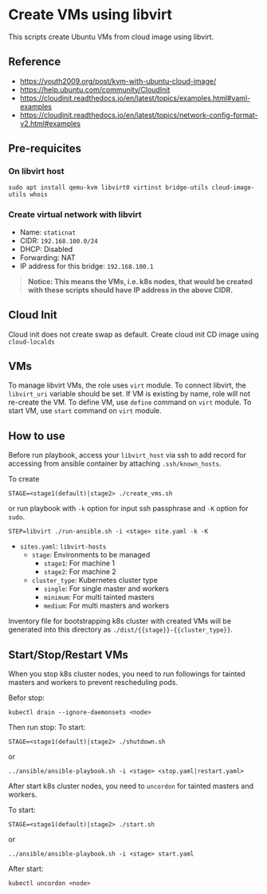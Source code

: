 Create VMs using libvirt
========================

This scripts create Ubuntu VMs from cloud image using libvirt.

## Reference

* https://youth2009.org/post/kvm-with-ubuntu-cloud-image/
* https://help.ubuntu.com/community/CloudInit
* https://cloudinit.readthedocs.io/en/latest/topics/examples.html#yaml-examples
* https://cloudinit.readthedocs.io/en/latest/topics/network-config-format-v2.html#examples

## Pre-requicites

### On libvirt host

```
sudo apt install qemu-kvm libvirt0 virtinst bridge-utils cloud-image-utils whois
```

### Create virtual network with libvirt

* Name: `staticnat`
* CIDR: `192.168.100.0/24`
* DHCP: Disabled
* Forwarding: NAT
* IP address for this bridge: `192.168.100.1`

> **Notice: This means the VMs, i.e. k8s nodes, that would be created with these scripts should have IP address in the above CIDR.**

## Cloud Init

Cloud init does not create swap as default.
Create cloud init CD image using `cloud-localds`

## VMs

To manage libvirt VMs, the role uses `virt` module.
To connect libvirt, the `libvirt_uri` variable should be set.
If VM is existing by name, role will not re-create the VM.
To define VM, use `define` command on `virt` module.
To start VM, use `start` command on `virt` module.

## How to use

Before run playbook, access your `libvirt_host` via ssh to add record for accessing from ansible container by attaching `.ssh/known_hosts`.

To create
```
STAGE=<stage1(default)|stage2> ./create_vms.sh
```
or run playbook with `-k` option for input ssh passphrase and `-K` option for `sudo`.
```
STEP=libvirt ./run-ansible.sh -i <stage> site.yaml -k -K
```

* `sites.yaml`: `libvirt-hosts`
  + `stage`: Environments to be managed
    - `stage1`: For machine 1
    - `stage2`: For machine 2
  + `cluster_type`: Kubernetes cluster type
    - `single`: For single master and workers
    - `minimum`: For multi tainted masters
    - `medium`: For multi masters and workers

Inventory file for bootstrapping k8s cluster with created VMs will be generated into this directory as `./dist/{{stage}}-{{cluster_type}}`.

## Start/Stop/Restart VMs

When you stop k8s cluster nodes, you need to run followings for tainted masters and workers to prevent rescheduling pods.

Befor stop:
```
kubectl drain --ignore-daemonsets <node>
```

Then run stop:
To start:
```
STAGE=<stage1(default)|stage2> ./shutdown.sh
```
or
```
../ansible/ansible-playbook.sh -i <stage> <stop.yaml|restart.yaml>
```

After start k8s cluster nodes, you need to `uncordon` for tainted masters and workers.

To start:
```
STAGE=<stage1(default)|stage2> ./start.sh
```
or
```
../ansible/ansible-playbook.sh -i <stage> start.yaml
```

After start:
```
kubectl uncordon <node>
```
